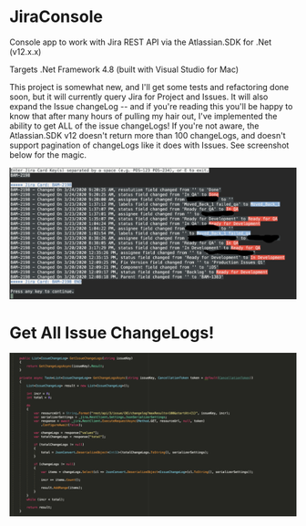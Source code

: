 # JiraConsole
Console app to work with Jira REST API via the Atlassian.SDK for .Net (v12.x.x)

Targets .Net Framework 4.8 (built with Visual Studio for Mac)

This project is somewhat new, and I'll get some tests and refactoring done soon, but it will currently query Jira for Project and Issues. It will also expand the Issue changeLog -- and if you're reading this you'll be happy to know that after many hours of pulling my hair out, I've implemented the ability to get ALL of the issue changeLogs! If you're not aware, the Atlassian.SDK v12 doesn't return more than 100 changeLogs, and doesn't support pagination of changeLogs like it does with Issues. See screenshot below for the magic.

![img](https://github.com/lopperman/JiraConsole/blob/master/JiraConsole_Brower/misc/ShowChangeLogHistory.png)

# Get All Issue ChangeLogs!
![img](https://github.com/lopperman/JiraConsole/blob/master/JiraConsole_Brower/misc/GetALLIssueChangeLogs.png)
